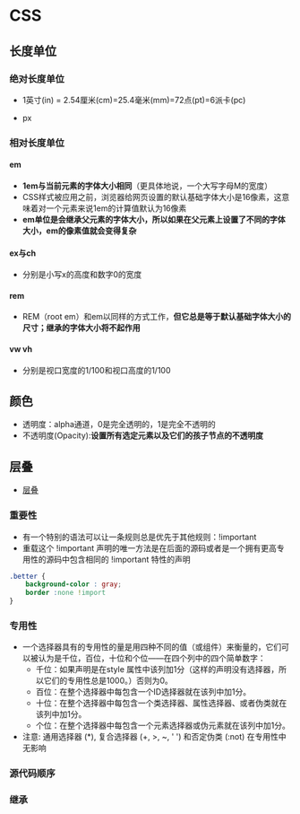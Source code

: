 # CSS

## 长度单位

### 绝对长度单位

- 1英寸(in) = 2.54厘米(cm)=25.4毫米(mm)=72点(pt)=6派卡(pc)

- px

### 相对长度单位

#### em

- **1em与当前元素的字体大小相同**（更具体地说，一个大写字母M的宽度）
- CSS样式被应用之前，浏览器给网页设置的默认基础字体大小是16像素，这意味着对一个元素来说1em的计算值默认为16像素
- **em单位是会继承父元素的字体大小，所以如果在父元素上设置了不同的字体大小，em的像素值就会变得复杂**

#### ex与ch

- 分别是小写x的高度和数字0的宽度

#### rem

- REM（root em）和em以同样的方式工作，**但它总是等于默认基础字体大小的尺寸；继承的字体大小将不起作用**

#### vw vh

- 分别是视口宽度的1/100和视口高度的1/100

## 颜色

- 透明度：alpha通道，0是完全透明的，1是完全不透明的
- 不透明度(Opacity):**设置所有选定元素以及它们的孩子节点的不透明度**

## 层叠

- [层叠](https://developer.mozilla.org/zh-CN/docs/Learn/CSS/Introduction_to_CSS/Cascade_and_inheritance)

### 重要性

- 有一个特别的语法可以让一条规则总是优先于其他规则：!important
- 重载这个 !important 声明的唯一方法是在后面的源码或者是一个拥有更高专用性的源码中包含相同的 !important 特性的声明

```css
.better {
    background-color : gray;
    border :none !import
}
```

### 专用性

- 一个选择器具有的专用性的量是用四种不同的值（或组件）来衡量的，它们可以被认为是千位，百位，十位和个位——在四个列中的四个简单数字：
    - 千位：如果声明是在style 属性中该列加1分（这样的声明没有选择器，所以它们的专用性总是1000。）否则为0。
    - 百位：在整个选择器中每包含一个ID选择器就在该列中加1分。
    - 十位：在整个选择器中每包含一个类选择器、属性选择器、或者伪类就在该列中加1分。
    - 个位：在整个选择器中每包含一个元素选择器或伪元素就在该列中加1分。
- 注意: 通用选择器 (*), 复合选择器 (+, >, ~, ' ') 和否定伪类 (:not) 在专用性中无影响

### 源代码顺序

### 继承
